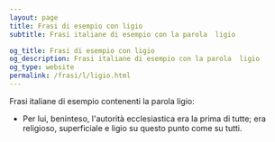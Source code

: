 ```yaml
---
layout: page
title: Frasi di esempio con ligio 
subtitle: Frasi italiane di esempio con la parola  ligio

og_title: Frasi di esempio con ligio 
og_description: Frasi italiane di esempio con la parola  ligio
og_type: website
permalink: /frasi/l/ligio.html
---
```


Frasi italiane di esempio contenenti la parola ligio:


- Per lui, beninteso, l'autorità ecclesiastica era la prima di tutte; era religioso, superficiale e ligio su questo punto come su tutti.
